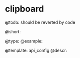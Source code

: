 clipboard
=============

@todo:
	should be reverted by code


@short:
	

@type: 
@example:


@template:	api_config
@descr:


